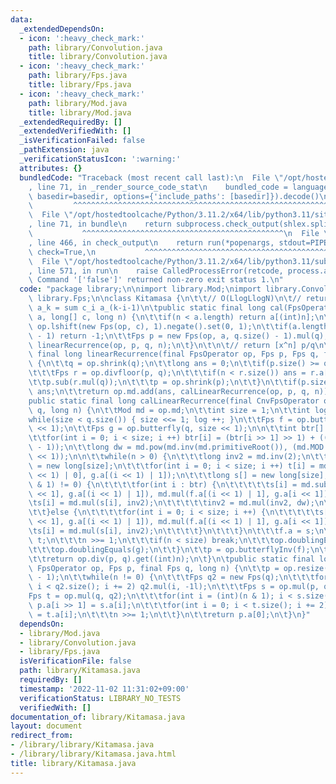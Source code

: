 ```yaml
---
data:
  _extendedDependsOn:
  - icon: ':heavy_check_mark:'
    path: library/Convolution.java
    title: library/Convolution.java
  - icon: ':heavy_check_mark:'
    path: library/Fps.java
    title: library/Fps.java
  - icon: ':heavy_check_mark:'
    path: library/Mod.java
    title: library/Mod.java
  _extendedRequiredBy: []
  _extendedVerifiedWith: []
  _isVerificationFailed: false
  _pathExtension: java
  _verificationStatusIcon: ':warning:'
  attributes: {}
  bundledCode: "Traceback (most recent call last):\n  File \"/opt/hostedtoolcache/Python/3.11.2/x64/lib/python3.11/site-packages/onlinejudge_verify/documentation/build.py\"\
    , line 71, in _render_source_code_stat\n    bundled_code = language.bundle(stat.path,\
    \ basedir=basedir, options={'include_paths': [basedir]}).decode()\n          \
    \         ^^^^^^^^^^^^^^^^^^^^^^^^^^^^^^^^^^^^^^^^^^^^^^^^^^^^^^^^^^^^^^^^^^^^^^^^^^^^^^^^^\n\
    \  File \"/opt/hostedtoolcache/Python/3.11.2/x64/lib/python3.11/site-packages/onlinejudge_verify/languages/user_defined.py\"\
    , line 71, in bundle\n    return subprocess.check_output(shlex.split(command))\n\
    \           ^^^^^^^^^^^^^^^^^^^^^^^^^^^^^^^^^^^^^^^^^^^^^\n  File \"/opt/hostedtoolcache/Python/3.11.2/x64/lib/python3.11/subprocess.py\"\
    , line 466, in check_output\n    return run(*popenargs, stdout=PIPE, timeout=timeout,\
    \ check=True,\n           ^^^^^^^^^^^^^^^^^^^^^^^^^^^^^^^^^^^^^^^^^^^^^^^^^^^^^^^^^\n\
    \  File \"/opt/hostedtoolcache/Python/3.11.2/x64/lib/python3.11/subprocess.py\"\
    , line 571, in run\n    raise CalledProcessError(retcode, process.args,\nsubprocess.CalledProcessError:\
    \ Command '['false']' returned non-zero exit status 1.\n"
  code: "package library;\n\nimport library.Mod;\nimport library.Convolution;\nimport\
    \ library.Fps;\n\nclass Kitamasa {\n\t\t// O(LlogLlogN)\n\t// return a_n\n\t//\
    \ a_k = sum c_i a_(k-i-1)\n\tpublic static final long cal(FpsOperator op, long[]\
    \ a, long[] c, long n) {\n\t\tif(n < a.length) return a[(int)n];\n\t\tFps q =\
    \ op.lshift(new Fps(op, c), 1).negate().set(0, 1);\n\t\tif(a.length < q.size()\
    \ - 1) return -1;\n\t\tFps p = new Fps(op, a, q.size() - 1).mul(q);\n\t\treturn\
    \ linearRecurrence(op, p, q, n);\n\t}\n\t\n\t// return [x^n] p/q\n\tpublic static\
    \ final long linearRecurrence(final FpsOperator op, Fps p, Fps q, final long n)\
    \ {\n\t\tq = op.shrink(q);\n\t\tlong ans = 0;\n\t\tif(p.size() >= q.size()) {\n\
    \t\t\tFps r = op.divfloor(p, q);\n\t\t\tif(n < r.size()) ans = r.a[(int)n];\n\t\
    \t\tp.sub(r.mul(q));\n\t\t\tp = op.shrink(p);\n\t\t}\n\t\tif(p.size() == 0) return\
    \ ans;\n\t\treturn op.md.add(ans, calLinearRecurrence(op, p, q, n));\n\t}\n\t\
    public static final long calLinearRecurrence(final CnvFpsOperator op, Fps p, Fps\
    \ q, long n) {\n\t\tMod md = op.md;\n\t\tint size = 1;\n\t\tint log = 0;\n\t\t\
    while(size < q.size()) { size <<= 1; log ++; }\n\t\tFps f = op.butterfly(p, size\
    \ << 1);\n\t\tFps g = op.butterfly(q, size << 1);\n\n\t\tint btr[] = new int[size];\n\
    \t\tfor(int i = 0; i < size; i ++) btr[i] = (btr[i >> 1] >> 1) + ((i & 1) << (log\
    \ - 1));\n\t\tlong dw = md.pow(md.inv(md.primitiveRoot()), (md.MOD - 1) / (size\
    \ << 1));\n\n\t\twhile(n > 0) {\n\t\t\tlong inv2 = md.inv(2);\n\t\t\tlong t[]\
    \ = new long[size];\n\t\t\tfor(int i = 0; i < size; i ++) t[i] = md.mul(g.a[(i\
    \ << 1) | 0], g.a[(i << 1) | 1]);\n\t\t\tlong s[] = new long[size];\n\t\t\tif((n\
    \ & 1) != 0) {\n\t\t\t\tfor(int i : btr) {\n\t\t\t\t\ts[i] = md.sub(md.mul(f.a[i\
    \ << 1], g.a[(i << 1) | 1]), md.mul(f.a[(i << 1) | 1], g.a[i << 1]));\n\t\t\t\t\
    \ts[i] = md.mul(s[i], inv2);\n\t\t\t\t\tinv2 = md.mul(inv2, dw);\n\t\t\t\t}\n\t\
    \t\t}else {\n\t\t\t\tfor(int i = 0; i < size; i ++) {\n\t\t\t\t\ts[i] = md.add(md.mul(f.a[i\
    \ << 1], g.a[(i << 1) | 1]), md.mul(f.a[(i << 1) | 1], g.a[i << 1]));\n\t\t\t\t\
    \ts[i] = md.mul(s[i], inv2);\n\t\t\t\t}\n\t\t\t}\n\t\t\tf.a = s;\n\t\t\tg.a =\
    \ t;\n\t\t\tn >>= 1;\n\t\t\tif(n < size) break;\n\t\t\top.doublingEquals(f);\n\
    \t\t\top.doublingEquals(g);\n\t\t}\n\t\tp = op.butterflyInv(f);\n\t\tq = op.butterflyInv(g);\n\
    \t\treturn op.div(p, q).get((int)n);\n\t}\n\tpublic static final long calLinearRecurrence(final\
    \ FpsOperator op, Fps p, final Fps q, long n) {\n\t\tp = op.resize(p, q.size()\
    \ - 1);\n\t\twhile(n != 0) {\n\t\t\tFps q2 = new Fps(q);\n\t\t\tfor(int i = 1;\
    \ i < q2.size(); i += 2) q2.mul(i, -1l);\n\t\t\tFps s = op.mul(p, q2);\n\t\t\t\
    Fps t = op.mul(q, q2);\n\t\t\tfor(int i = (int)(n & 1); i < s.size(); i += 2)\
    \ p.a[i >> 1] = s.a[i];\n\t\t\tfor(int i = 0; i < t.size(); i += 2) q.a[i >> 1]\
    \ = t.a[i];\n\t\t\tn >>= 1;\n\t\t}\n\t\treturn p.a[0];\n\t}\n}"
  dependsOn:
  - library/Mod.java
  - library/Convolution.java
  - library/Fps.java
  isVerificationFile: false
  path: library/Kitamasa.java
  requiredBy: []
  timestamp: '2022-11-02 11:31:02+09:00'
  verificationStatus: LIBRARY_NO_TESTS
  verifiedWith: []
documentation_of: library/Kitamasa.java
layout: document
redirect_from:
- /library/library/Kitamasa.java
- /library/library/Kitamasa.java.html
title: library/Kitamasa.java
---
```

